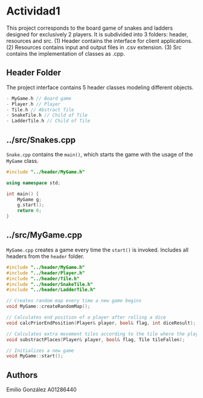 # Actividad1

This project corresponds to the board game of snakes and ladders designed for exclusively 2 players. It is subdivided into 3 folders: header, resources and src. (1) Header contains the interface for client applications. (2) Resources contains input and output files in .csv extension. (3) Src contains the implementation of classes as .cpp.

## Header Folder

The project interface contains 5 header classes modeling different objects.

```cpp
- MyGame.h // Board game
- Player.h // Player
- Tile.h // Abstract Tile
- SnakeTile.h // Child of Tile
- LadderTile.h // Child of Tile
```

## ../src/Snakes.cpp

```Snake.cpp``` contains the ```main()```, which starts the game with the usage of the ```MyGame``` class.

```cpp
#include "../header/MyGame.h"

using namespace std;

int main() {
    MyGame g;
    g.start();
    return 0;
}
```

## ../src/MyGame.cpp

```MyGame.cpp``` creates a game every time the ```start()``` is invoked. Includes all headers from the ```header``` folder.

```cpp
#include "../header/MyGame.h"
#include "../header/Player.h"
#include "../header/Tile.h"
#include "../header/SnakeTile.h"
#include "../header/LadderTile.h"

// Creates random map every time a new game begins
void MyGame::createRandomMap();

// Calculates end position of a player after rolling a dice
void calcPriorEndPosition(Player& player, bool& flag, int diceResult);

// Calculates extra movement tiles according to the tile where the player landed
void substractPlaces(Player& player, bool& flag, Tile tileFallen);

// Initializes a new game
void MyGame::start();
```

## Authors

Emilio González A01286440
